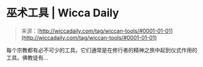 <!--yml

分类：未分类

日期：2024-06-12 18:25:11

-->

# 巫术工具 | Wicca Daily

> 来源：[http://wiccadaily.com/tag/wiccan-tools/#0001-01-01](http://wiccadaily.com/tag/wiccan-tools/#0001-01-01)

每个宗教都有必不可少的工具。它们通常是在修行者的精神之旅中起到仪式作用的工具。佛教徒有…
